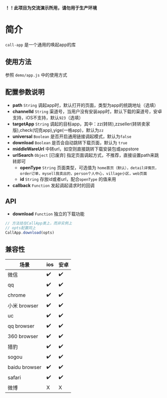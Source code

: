 **！！此项目为交流演示所用，请勿用于生产环境**

# 简介
`call-app` 是一个通用的唤起app的库

## 使用方法
参照 `demo/app.js` 中的使用方式

## 配置参数说明
- **path** `String` 调起app时，默认打开的页面，类型为app的统跳地址（选填）
- **channelId** `String` 渠道号，当用户没有安装app时，默认下载的渠道号，安卓支持，iOS不支持，默认`923`（选填）
- **targetApp** `String` 调起的目标app，其中：zz(转转),zzseller(转转卖家版),check(切克app),yige(一格app)，默认为`zz`
- **universal** `Boolean` 是否开启通用链接调起模式，默认为`false`
- **download** `Boolean` 是否会自动跳转下载页面，默认为 `true`
- **middleWareUrl** 中转url，如空则直接跳转下载安装包或appstore
- **urlSearch** `Object` [已废弃] 指定页面调起方式，不推荐，直接设置path来跳转即可
  - **openType** `String` 页面类型，可选值为 `home首页（默认），detail详情页，order订单，mysell我卖出的，person个人中心，village小区，web页面`
  - **id** `String` 存放id或者url，配合`openType` 的值来用
- **callback** `Function` 发起调起请求时的回调

## API
- **download** `Function` 独立的下载功能

```js
// 方法挂在CallApp类上，而非实例上
// opts配置同上
CallApp.download(opts)
```

## 兼容性

| 场景          | ios | 安卓 |
| ------------- | --- | ---- |
| 微信          | ✔️   | ✔️    |
| qq            | ✔️   | ✔️    |
| chrome        | ✔️   | ✔️    |
| 小米 browser  | ✔️   | ✔️    |
| uc            | ✔️   | ✔️    |
| qq browser    | ✔️   | ✔️    |
| 360 browser   | ✔️   | ✔️    |
| 猎豹          | ✔️   | ✔️    |
| sogou         | ✔️   | ✔️    |
| baidu browser | ✔️   | ✔️    |
| safari        | ✔️   | ✔️    |
| 微博          | X   | X    |
